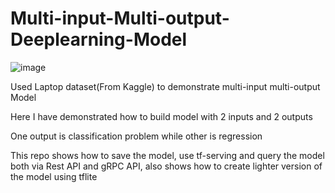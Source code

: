 # Multi-input-Multi-output-Deeplearning-Model
![image](https://user-images.githubusercontent.com/85007206/226398546-1f3c07a6-63b2-4ede-8b7b-bdc7745229b7.png)

Used Laptop dataset(From Kaggle) to demonstrate multi-input multi-output Model

Here I have demonstrated how to build model with 2 inputs and 2 outputs

One output is classification problem while other is regression

This repo shows how to save the model, use tf-serving and query the model both via Rest API and gRPC API, also shows how to create lighter version of the model using tflite
